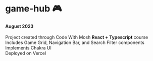 # game-hub :video_game:
#### August 2023
Project created through Code With Mosh **React + Typescript** course \
Includes Game Grid, Navigation Bar, and Search Filter components \
Implements Chakra UI \
Deployed on Vercel
